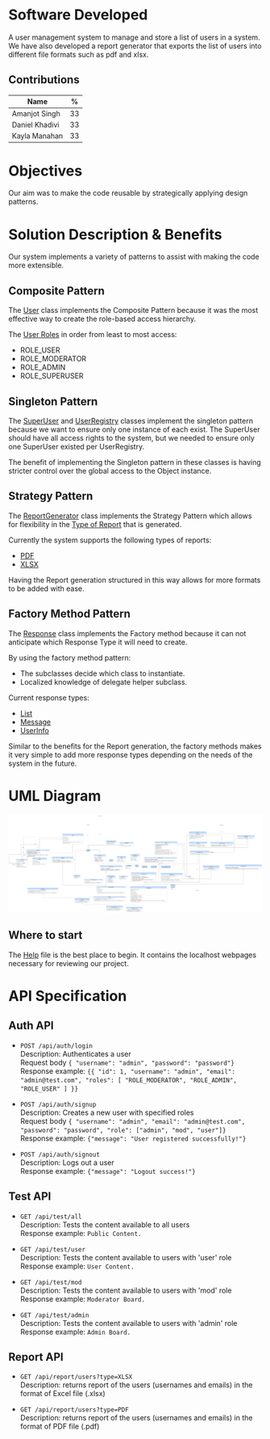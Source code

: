# Software Developed
A user management system to manage and store a list of users in a system. We have also developed a report generator that exports the list of users into different file formats such as pdf and xlsx.

## Contributions 

| Name           | %  |
|----------------|:--:|
| Amanjot Singh  | 33 |
| Daniel Khadivi | 33 |
| Kayla Manahan  | 33 |
 

# Objectives
Our aim was to make the code reusable by strategically applying design patterns. 

# Solution Description & Benefits
Our system implements a variety of patterns to assist with making the code more extensible. 

## Composite Pattern 
The [User](/src/main/java/ca/unb/usermanagement/model/User.java) class implements the Composite Pattern because it was the most effective way to create the role-based access hierarchy. 

The [User Roles](/src/main/java/ca/unb/usermanagement/model/EUserRole.java) in order from least to most access: 
* ROLE_USER
* ROLE_MODERATOR
* ROLE_ADMIN
* ROLE_SUPERUSER

## Singleton Pattern 
The [SuperUser](/src/main/java/ca/unb/usermanagement/model/SuperUser.java) and [UserRegistry](/src/main/java/ca/unb/usermanagement/model/UserRegistry.java) classes implement the singleton pattern because we want to ensure only one instance of each exist. The SuperUser should have all access rights to the system, but we needed to ensure only one SuperUser existed per UserRegistry. 

The benefit of implementing the Singleton pattern in these classes is having stricter control over the global access to the Object instance. 

## Strategy Pattern 
The [ReportGenerator](/src/main/java/ca/unb/usermanagement/service/report/ReportGenerator.java) class implements the Strategy Pattern which allows for flexibility in the [Type of Report](/src/main/java/ca/unb/usermanagement/service/report/ReportType.java) that is generated. 

Currently the system supports the following types of reports:
* [PDF](/src/main/java/ca/unb/usermanagement/service/report/PDFReportGenerator.java)
* [XLSX](/src/main/java/ca/unb/usermanagement/service/report/XLSXReportGenerator.java)

Having the Report generation structured in this way allows for more formats to be added with ease.

## Factory Method Pattern
The [Response](/src/main/java/ca/unb/usermanagement/payload/response/Response.java) class implements the Factory method because it can not anticipate which Response Type it will need to create. 

By using the factory method pattern:  
* The subclasses decide which class to instantiate.
* Localized knowledge of delegate helper subclass. 

Current response types:
* [List](/src/main/java/ca/unb/usermanagement/payload/response/ListResponse.java)
* [Message](/src/main/java/ca/unb/usermanagement/payload/response/MessageResponse.java)
* [UserInfo](/src/main/java/ca/unb/usermanagement/payload/response/UserInfoResponse.java)

Similar to the benefits for the Report generation, the factory methods makes it very simple to add more response types depending on the needs of the system in the future. 

# UML Diagram 

<img src="User-Management-UML.png" />

## Where to start
The [Help](../HELP.md) file is the best place to begin. It contains the localhost webpages necessary for reviewing our project.

# API Specification

## Auth API

* `POST /api/auth/login`
<br> Description: Authenticates a user
<br> Request body ```{ "username": "admin",
    "password": "password"}```
<br> Response example: ```{{
    "id": 1,
    "username": "admin",
    "email": "admin@test.com",
    "roles": [
        "ROLE_MODERATOR",
        "ROLE_ADMIN",
        "ROLE_USER"
    ]
}}```

* `POST /api/auth/signup`
<br> Description: Creates a new user with specified roles
<br> Request body ```{ "username": "admin",
    "email": "admin@test.com",
    "password": "password",
    "role": ["admin", "mod", "user"]}```
<br> Response example: ```{"message": "User registered successfully!"}```

* `POST /api/auth/signout`
<br> Description: Logs out a user
<br> Response example: ```{"message": "Logout success!"}```

## Test API

* `GET /api/test/all`
<br> Description: Tests the content available to all users
<br> Response example: ```Public Content.```

* `GET /api/test/user`
<br> Description: Tests the content available to users with 'user' role
<br> Response example: ```User Content.```

* `GET /api/test/mod`
<br> Description: Tests the content available to users with 'mod' role
<br> Response example: ```Moderator Board.```

* `GET /api/test/admin`
<br> Description: Tests the content available to users with 'admin' role
<br> Response example: ```Admin Board.```


## Report API

* `GET /api/report/users?type=XLSX`
  <br> Description: returns report of the users (usernames and emails) in the format of Excel file (.xlsx)

* `GET /api/report/users?type=PDF`
  <br> Description: returns report of the users (usernames and emails)  in the format of PDF file (.pdf)

